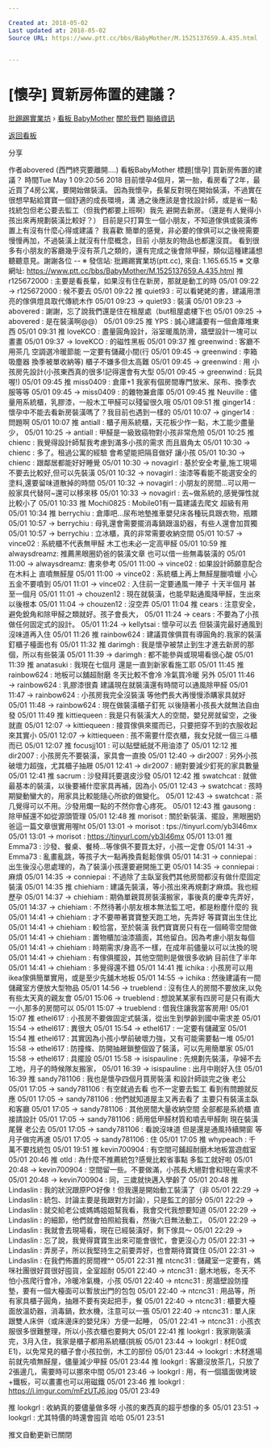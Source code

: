 ```yaml
---

Created at: 2018-05-02
Last updated at: 2018-05-02
Source URL: https://www.ptt.cc/bbs/BabyMother/M.1525137659.A.435.html


---
```


# [懷孕] 買新房佈置的建議？


[批踢踢實業坊](https://www.ptt.cc/bbs/) › [看板 BabyMother](https://www.ptt.cc/bbs/BabyMother/index.html) [關於我們](https://www.ptt.cc/about.html) [聯絡資訊](https://www.ptt.cc/contact.html)

[返回看板](https://www.ptt.cc/bbs/BabyMother/index.html)

分享

作者abovered (西門終究要離開....)
看板BabyMother
標題\[懷孕\] 買新房佈置的建議？
時間Tue May 1 09:20:56 2018
目前懷孕4個月，第一胎，看房看了2年，最近買了4房公寓，要開始做裝潢。 因為我懷孕，長輩反對現在開始裝潢，不過實在很想早點給寶寶一個舒適的成長環境，溝 通之後應該是會找設計師，或是省一點找統包但老公要去監工（但我們都要上班啊）我先 避開去新房。（還是有人覺得小孩出來再規劃裝潢比較好？） 目前是只打算生一個小朋友，不知道傢俱或裝潢佈置上有沒有什麼心得或建議？ 我喜歡 簡單的感覺，非必要的傢俱可以之後視需要慢慢再加，不過裝潢上就沒有什麼概念，目前 小朋友的物品也都還沒買。 看到很多有小朋友的客廳幾乎沒有茶几之類的，還有完成之後會除甲醛，類似這種建議想 聽聽意見。謝謝各位 -- ※ 發信站: 批踢踢實業坊(ptt.cc), 來自: 1.165.65.15 ※ 文章網址: <https://www.ptt.cc/bbs/BabyMother/M.1525137659.A.435.html>
推 r125672000 : 主要是看長輩，如果沒有住在新房，那就是動工的時 05/01 09:22
→ r125672000 : 候不要去 05/01 09:22
推 quiet93 : 可以看姥姥的書，建議用漂亮的傢俱燈具取代傳統木作 05/01 09:23
→ quiet93 : 裝潢 05/01 09:23
→ abovered : 謝謝，忘了說我們還是住在租屋處（but租屋處樓下也 05/01 09:25
→ abovered : 是在裝潢啊@@） 05/01 09:25
推 YPS : 誠心建議要有一個倉庫堆東西 05/01 09:31
推 loveKCO : 盡量圓角設計，浴室暖風防滑，牆壁設計一塊可以畫畫 05/01 09:37
→ loveKCO : 的磁性黑板 05/01 09:37
推 greenwind : 客廳不用茶几 空調選冷暖節能 一定要有儲藏小間(行 05/01 09:45
→ greenwind : 李箱 吸塵器 換季被單收納等) 櫃子不嫌多但太高難 05/01 09:45
→ greenwind : 用 小孩房先設計(小孩東西真的很多!記得還會有大型 05/01 09:45
→ greenwind : 玩具喔!) 05/01 09:45
推 miss0409 : 倉庫+1 我家有個房間專門放米、尿布、換季衣服等等 05/01 09:45
→ miss0409 : 的雜物兼倉庫 05/01 09:45
推 Neuville : 儘量用系統櫃，乳膠漆，一般木工甲醛可以殘留很久哦 05/01 09:51
推 ginger14 : 懷孕中不能去看新房裝潢嗎了？我目前也遇到一樣的 05/01 10:07
→ ginger14 : 問題啊 05/01 10:07
推 antiall : 櫃子用系統櫃，天花板少作一點，木工能少盡量少， 05/01 10:25
→ antiall : 甲醛是一級致癌物對小孩非常危險 05/01 10:25
推 chienc : 我覺得設計師幫我考慮到滿多小孩的需求 而且眉角太 05/01 10:30
→ chienc : 多了。租過公寓的經驗 會希望能把隔音做好 讓小孩 05/01 10:30
→ chienc : 跟鄰居都能好好睡覺 05/01 10:30
→ novagirl : 基於安全考量,施工現場不要去比較好,但可以先裝潢 05/01 10:32
→ novagirl : 油漆等看能不能選安全的塗料,還要留味道散掉的時間 05/01 10:32
→ novagirl : 小朋友的房間...可以用一般家具代替阿~還可以移來移 05/01 10:33
→ novagirl : 去~做系統的,感覺彈性就比較小了 05/01 10:33
推 Mochi0825 : Mobile01有一篇建議去爬文 超級有用 05/01 10:34
推 berrychiu : 倉庫吧…尿布地墊推車嬰兒床各種玩具跟衣物，瓶餵 05/01 10:57
→ berrychiu : 母乳還會需要擺消毒鍋跟溫奶器，有些人還會加買獨 05/01 10:57
→ berrychiu : 立冰櫃，真的非常需要收納空間 05/01 10:57
→ vince02 : 系統櫃不代表無甲醛 木工也未必一定高甲醛 05/01 10:59
推 alwaysdreamz: 推薦黑眼圈奶爸的裝潢文章 也可以借一些無毒裝潢的 05/01 11:00
→ alwaysdreamz: 書來參考 05/01 11:00
→ vince02 : 如果設計師願意配合 在木料上 直噴無醛屋 05/01 11:00
→ vince02 : 系統櫃上再上無醛屋臘噴蠟 小心五金不要噴到 05/01 11:01
→ vince02 : 入住前一定要通風一陣子 十天半個月 甚至一個月 05/01 11:01
→ chouzen12 : 現在就裝潢，也能早點通風降甲醛，生出來以後根本 05/01 11:04
→ chouzen12 : 沒空弄 05/01 11:04
推 cears : 注意安全，避免銳角和除甲醛之類就好。孩子會長大， 05/01 11:24
→ cears : 不要為了小孩做任何固定式的設計。 05/01 11:24
→ kellytsai : 懷孕可以去 但裝潢完最好通風到沒味道再入住 05/01 11:26
推 rainbow624 : 建議買傢俱買有導圓角的.我家的裝潢釘櫃子檯面也有 05/01 11:32
推 darimgh : 我是懷孕被禁止到生才進去新房的那個，所以有些裝潢 05/01 11:39
→ darimgh : 都不能參與或現場看很心酸 05/01 11:39
推 anatasuki : 我現在七個月 還是一直到新家看施工耶 05/01 11:45
推 rainbow624 : 地板可以舖超耐磨 冬天比較不會冷 冷氣買冷暖 另外 05/01 11:46
→ rainbow624 : 乳膠漆很貴 建議現在就裝潢還有時間可以通風除甲醛 05/01 11:47
→ rainbow624 : 小孩房我完全沒裝潢 等他們長大再慢慢添購家具就好 05/01 11:48
→ rainbow624 : 現在做裝潢櫃子釘死 以後隨著小孩長大就無法自由發 05/01 11:49
推 kittiequeen : 我是只有裝潢大人的空間，嬰兒房就留空，之後就直 05/01 12:07
→ kittiequeen : 接買傢俱來擺而已，只要把穿不到的衣服收起來其實小 05/01 12:07
→ kittiequeen : 孩不需要什麼衣櫃，我女兒就一個三斗櫃而已 05/01 12:07
推 focusjj101 : 可以貼壁紙就不用油漆了 05/01 12:12
推 dir2007 : 小孩房先不要裝潢，家具會一直換 05/01 12:40
→ dir2007 : 另外小孩破壞力超強，尤其櫃子抽屜 05/01 12:41
→ dir2007 : 絕對要減少釘死的家具數量 05/01 12:41
推 sacrum : 沙發拜託要選皮沙發 05/01 12:42
推 swatchcat : 就做最基本的裝潢，以後要補什麼家具再補，因為小 05/01 12:43
→ swatchcat : 孩時期變動蠻大的，用家具比較能隨心所欲的做變化。 05/01 12:43
→ swatchcat : 茶几覺得可以不用。沙發用爛一點的不然你會心疼死。 05/01 12:43
推 gausong : 除甲醛還不如從源頭管理 05/01 12:48
推 morisot : 關於新裝潢、擺設，黑眼圈奶爸這一篇文章很實用喔ht 05/01 13:01
→ morisot : tps://tinyurl.com/yb3l46mx 05/01 13:01
→ morisot : <https://tinyurl.com/yb3l46mx> 05/01 13:01
推 Emma73 : 沙發、餐桌、餐椅...等傢俱不要買太好，小孩一定會 05/01 14:31
→ Emma73 : 亂畫亂跳，等孩子大一點再換貴鬆鬆傢俱 05/01 14:31
→ conniepai : 出生後沒心思處理的，為了裝潢小孩還要避開施工更 05/01 14:35
→ conniepai : 麻煩 05/01 14:35
→ conniepai : 不過除了主臥室我們其他房間都沒有做什麼固定裝潢 05/01 14:35
推 chiehiam : 建議先裝潢，等小孩出來再規劃才麻煩。我也經歷孕 05/01 14:37
→ chiehiam : 期偽單親買房裝潢搬家，事後真的慶幸先弄好， 05/01 14:37
→ chiehiam : 不然待著小朋友根本無法監工吧，都是粉塵什麼的 我 05/01 14:41
→ chiehiam : 才不要帶著寶寶整天跑工地，先弄好 等寶寶出生住比 05/01 14:41
→ chiehiam : 較恰當，至於裝潢 我們寶寶房只有在一個畸零空間做 05/01 14:41
→ chiehiam : 置物櫃加油漆牆面，其他留白。因為考慮小朋友每個 05/01 14:41
→ chiehiam : 時期需求/身高不一樣，在成年前儘量以可以汰換的現 05/01 14:41
→ chiehiam : 有傢俱擺設，其他空間則是做很多收納 目前住了半年 05/01 14:41
→ chiehiam : 多覺得還不錯 05/01 14:41
推 ichika : 小孩房可以用ikea傢俱簡單實用，或是至少先舖木地板 05/01 14:55
→ ichika : 然後建議有一間儲藏室方便放大型物品 05/01 14:56
→ trueblend : 沒有住人的房間不要放床,以免有些太天真的親友會 05/01 15:06
→ trueblend : 想說某某家有四房可是只有兩大一小,那多的房間可以 05/01 15:07
→ trueblend : 借我住讓我當客房用! 05/01 15:07
推 ethel617 : 小孩房不要做固定式裝潢，從出生到學齡到國中需求差 05/01 15:54
→ ethel617 : 異很大 05/01 15:54
→ ethel617 : 一定要有儲藏室 05/01 15:54
推 ethel617 : 其實因為小孩小學前破壞力強，又有可能需要黏一堆 05/01 15:58
→ ethel617 : 防撞條、防開抽屜鎖整個毀了裝潢，可以先用簡單家 05/01 15:58
→ ethel617 : 具擺設 05/01 15:58
→ isispauline : 先規劃先裝潢，孕婦不去工地，月子的時候隊友搬家， 05/01 16:39
→ isispauline : 出月中剛好入住 05/01 16:39
推 sandy781106 : 我也是懷孕四個月買房裝潢 和設計師談完之後 老公 05/01 17:05
→ sandy781106 : 有空就過去看 也不一定要去監工 看到有問題就反應 05/01 17:05
→ sandy781106 : 他們就知道屋主又再去看了 主要只有裝潢主臥和客廳 05/01 17:05
→ sandy781106 : 其他房間大量收納空間 全部都是系統櫃 直接請設計 05/01 17:05
→ sandy781106 : 師用低甲醛材質和噴去甲醛劑 現在裝潢尾聲 老公去 05/01 17:05
→ sandy781106 : 看說沒味道 但是還是通風持續開窗 等月子做完再進 05/01 17:05
→ sandy781106 : 住 05/01 17:05
推 whypeach : 千萬不要找統包 05/01 19:51
推 kevin700904 : 有空間可鋪超耐磨木地板當遊戲室 05/01 20:46
推 otld : 為什麼不推薦統包?感覺比較省事點 多監工就好啦 05/01 20:48
→ kevin700904 : 空間留一些。不要做滿，小孩長大絕對會和現在需求不 05/01 20:48
→ kevin700904 : 同，三歲就快邁入學齡了 05/01 20:48
推 Lindaslin : 我的狀況跟原PO好像！但我還是開始動工裝潢了（非 05/01 22:29
→ Lindaslin : 統包、討論主要是我跟對方討論），只是監工的部分 05/01 22:29
→ Lindaslin : 就交給老公或媽媽姐姐幫我看，我會交代我想要知道 05/01 22:29
→ Lindaslin : 的細節，他們就會拍照給我看，然後六日無法動工， 05/01 22:29
→ Lindaslin : 我就會去現場看，現在已經裝潢好，剩下傢具～ 05/01 22:29
→ Lindaslin : 忘了說，我覺得寶寶生出來可能會很忙，會更沒心力 05/01 22:31
→ Lindaslin : 弄房子，所以我堅持生之前要弄好，也會期待寶寶住 05/01 22:31
→ Lindaslin : 在我們佈置的房間裡^^ 05/01 22:31
推 ntcnc31 : 儲藏室一定要有，媽咪社團很好買很好囤貨，全室超耐 05/01 22:40
→ ntcnc31 : 磨木地板，冬天不怕小孩爬行會冷，冷暖冷氣機，小孩 05/01 22:40
→ ntcnc31 : 房牆壁設防撞墊，要有一個大檯面可以暫放出門的包包 05/01 22:40
→ ntcnc31 : 用品等，所有家具櫃子圓角，抽屜不要有突起把手，餐 05/01 22:40
→ ntcnc31 : 櫃要大檯面放溫奶器，消毒鍋，飲水機，注意可以一張 05/01 22:40
→ ntcnc31 : 單人床跟雙人床併（或床邊床的嬰兒床）方便一起睡， 05/01 22:41
→ ntcnc31 : 小孩衣服很多很難整理，所以小孩衣櫃也要夠大 05/01 22:41
推 lookgrl : 我家剛裝潢完，3月入住，我家是櫃子都用系統櫃(挑板 05/01 23:44
→ lookgrl : 材E0或E1)，以免常見的櫃子會小孩拉倒，木工的部份 05/01 23:44
→ lookgrl : 木材進場前就先噴無醛屋，儘量減少甲醛 05/01 23:44
推 lookgrl : 客廳沒放茶几，只放了2張邊几，需要時可以挪來中間 05/01 23:46
→ lookgrl : 用，有一個牆面做烤玻+鐵板，可以畫畫也可以用磁鐵 05/01 23:46
推 lookgrl : <https://i.imgur.com/mFzUTJ6.jpg> 05/01 23:49

推 lookgrl : 收納真的要儘量做多呀 小孩的東西真的超乎想像的多 05/01 23:51
→ lookgrl : 尤其特價的時還會囤貨 哈哈 05/01 23:51

推文自動更新已關閉

